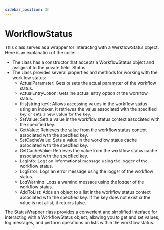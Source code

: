 ```yaml
---
sidebar_position: 33
---
```

# WorkflowStatus

This class serves as a wrapper for interacting with a WorkflowStatus object. Here is an explanation of the code:

- The class has a constructor that accepts a WorkflowStatus object and assigns it to the private field _Status.
- The class provides several properties and methods for working with the workflow status:
  - ActualParameter: Gets or sets the actual parameter of the workflow status.
  - ActualEntryOption: Gets the actual entry option of the workflow status.
  - this[string key]: Allows accessing values in the workflow status using an indexer. It retrieves the value associated with the specified key or sets a new value for the key.
  - SetValue: Sets a value in the workflow status context associated with the specified key.
  - GetValue: Retrieves the value from the workflow status context associated with the specified key.
  - SetCacheValue: Sets a value in the workflow status cache associated with the specified key.
  - GetCacheValue: Retrieves the value from the workflow status cache associated with the specified key.
  - LogInfo: Logs an informational message using the logger of the workflow status.
  - LogError: Logs an error message using the logger of the workflow status.
  - LogWarning: Logs a warning message using the logger of the workflow status.
  - AddToList: Adds an object to a list in the workflow status context associated with the specified key. If the key does not exist or the value is not a list, it returns false.

The StatusWrapper class provides a convenient and simplified interface for interacting with a WorkflowStatus object, allowing you to get and set values, log messages, and perform operations on lists within the workflow status.
